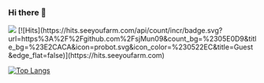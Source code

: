### Hi there 👋

<!--
**sjMun09/sjMun09** is a ✨ _special_ ✨ repository because its `README.md` (this file) appears on your GitHub profile.

Here are some ideas to get you started:

- 🔭 I’m currently working on ...
- 🌱 I’m currently learning ...
- 👯 I’m looking to collaborate on ...
- 🤔 I’m looking for help with ...
- 💬 Ask me about ...
- 📫 How to reach me: ...
- 😄 Pronouns: ...
- ⚡ Fun fact: ...
-->
   <img src="https://img.shields.io/badge/Spring-61DAFB?style=flat&logo=#6DB33F&logoColor=green"/>
   [![Hits](https://hits.seeyoufarm.com/api/count/incr/badge.svg?url=https%3A%2F%2Fgithub.com%2FsjMun09&count_bg=%2305E0D9&title_bg=%23E2CACA&icon=probot.svg&icon_color=%230522EC&title=Guest&edge_flat=false)](https://hits.seeyoufarm.com)
   
   [![Top Langs](https://github-readme-stats.vercel.app/api/top-langs/?username=sjMun09&layout=compact)](https://github.com/sjMun09/github-readme-stats)
   
